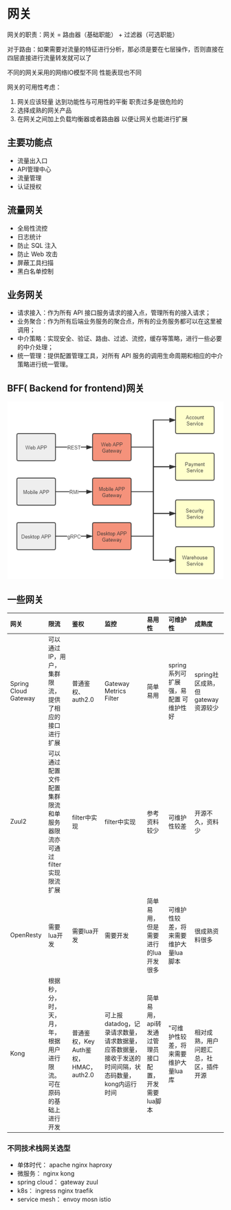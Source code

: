 # 网关

网关的职责：网关 = 路由器（基础职能） + 过滤器（可选职能）

对于路由：如果需要对流量的特征进行分析，那必须是要在七层操作，否则直接在四层直接进行流量转发就可以了

不同的网关采用的网络IO模型不同 性能表现也不同

网关的可用性考虑：

1. 网关应该轻量 达到功能性与可用性的平衡 职责过多是很危险的
2. 选择成熟的网关产品
3. 在网关之间加上负载均衡器或者路由器 以便让网关也能进行扩展

## 主要功能点

- 流量出入口
- API管理中心
- 流量管理
- 认证授权

## 流量网关

- 全局性流控
- 日志统计
- 防止 SQL 注入
- 防止 Web 攻击
- 屏蔽工具扫描
- 黑白名单控制

## 业务网关

- 请求接入：作为所有 API 接口服务请求的接入点，管理所有的接入请求；
- 业务聚合：作为所有后端业务服务的聚合点，所有的业务服务都可以在这里被调用；
- 中介策略：实现安全、验证、路由、过滤、流控，缓存等策略，进行一些必要的中介处理；
- 统一管理：提供配置管理工具，对所有 API 服务的调用生命周期和相应的中介策略进行统一管理。

## BFF( Backend for frontend)网关

![20201119152838](/assets/20201119152838.png)

## 一些网关

网关                   | 限流                                    | 鉴权                           | 监控                                                       | 易用性                           | 可维护性                   | 成熟度
:------------------- | :------------------------------------ | :--------------------------- | :------------------------------------------------------- | :---------------------------- | :--------------------- | :----------------------
Spring Cloud Gateway | 可以通过IP，用户，集群限流，提供了相应的接口进行扩展           | 普通鉴权、auth2.0                 | Gateway Metrics Filter                                   | 简单易用                          | spring系列可扩展强，易配置 可维护性好 | spring社区成熟，但gateway资源较少
Zuul2                | 可以通过配置文件配置集群限流和单服务器限流亦可通过filter实现限流扩展 | filter中实现                    | filter中实现                                                | 参考资料较少                        | 可维护性较差                 | 开源不久，资料少
OpenResty            | 需要lua开发                               | 需要lua开发                      | 需要开发                                                     | 简单易用，但是需要进行的lua开发很多           | 可维护性较差，将来需要维护大量lua脚本   | 很成熟资料很多
Kong                 | 根据秒，分，时，天，月，年，根据用户进行限流。可在原码的基础上进行开发   | 普通鉴权，Key Auth鉴权，HMAC，auth2.0 | 可上报datadog，记录请求数量，请求数据量，应答数据量，接收于发送的时间间隔，状态码数量，kong内运行时间 | 简单易用，api转发通过管理员接口配置，开发需要lua脚本 | "可维护性较差，将来需要维护大量lua库   | 相对成熟，用户问题汇总，社区，插件开源

### 不同技术栈网关选型

- 单体时代： apache nginx haproxy
- 微服务： nginx kong
- spring cloud： gateway zuul
- k8s： ingress nginx traefik
- service mesh： envoy mosn istio
